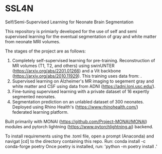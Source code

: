 # SSL4N
Self/Semi-Supervised Learning for Neonate Brain Segmentation

This repository is primiarly developed for the use of self and semi supervised learning for the eventual segmentation of gray and white matter from neonate MRI volumes.

The stages of the project are as follows:
1) Completely self-supervised learning for pre-training. Reconstruction of MR volumes (T1, T2, and others) using swinUNTER (https://arxiv.org/abs/2201.01266) and a Vit backbone (https://arxiv.org/abs/2010.11929). This training uses data from: .
2) Supervised learning on Alzheimer's MR imaging to segement gray and white matter and CSF using data from ADNI (https://adni.loni.usc.edu/).
3) Fine-tuning supervised learning with a private dataset of 16 expertly segmented neonates.
4) Segmentation prediction on an unlabled dataset of 300 neonates. Deployed using Rhino Health's (https://www.rhinohealth.com/) federated learning platform. 

Built primarily with MONAI (https://github.com/Project-MONAI/MONAI) modules and pytorch lightning (https://www.pytorchlightning.ai) backend.

To install requirements using the .toml file, open a prompt (Anaconda) and navigat [cd] to the directory containing this repo. Run: conda install -c conda-forge poetry
Once poetry is installed, run: 'python -m poetry install .'

